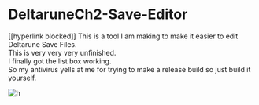 # DeltaruneCh2-Save-Editor
[[hyperlink blocked]]
This is a tool I am making to make it easier to edit Deltarune Save Files. <br>
This is very very very unfinished.<br>
I finally got the list box working.<br>
So my antivirus yells at me for trying to make a release build so just build it yourself.<br>

![h](https://media.discordapp.net/attachments/892459319247896606/893720251081031730/tes.PNG "Even when I am not making romhacks I can not escape cutoff.")


